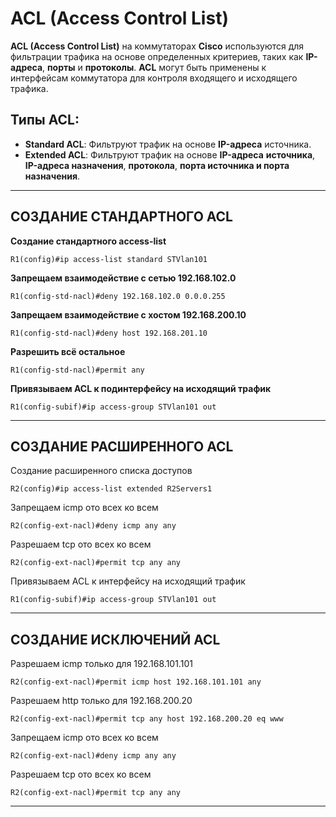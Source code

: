 # ACL (Access Control List)

**ACL (Access Control List)** на коммутаторах **Cisco** используются для фильтрации трафика на основе определенных критериев, таких как **IP-адреса**, **порты** и **протоколы**. **ACL** могут быть применены к интерфейсам коммутатора для контроля входящего и исходящего трафика.

## Типы ACL:

- **Standard ACL**: Фильтруют трафик на основе **IP-адреса** источника.
- **Extended ACL**: Фильтруют трафик на основе **IP-адреса** **источника**, **IP-адреса назначения**, **протокола**, **порта источника и порта назначения**.

------

## СОЗДАНИЕ СТАНДАРТНОГО ACL

**Создание стандартного access-list**

```R1(config)#ip access-list standard STVlan101
R1(config)#ip access-list standard STVlan101
```

**Запрещаем взаимодействие с сетью 192.168.102.0**

```R1(config)#ip access-list standard STVlan101
R1(config-std-nacl)#deny 192.168.102.0 0.0.0.255
```

**Запрещаем взаимодействие с хостом 192.168.200.10**

```R1(config)#ip access-list standard STVlan101
R1(config-std-nacl)#deny host 192.168.201.10
```

**Разрешить всё остальное**

```R1(config)#ip access-list standard STVlan101
R1(config-std-nacl)#permit any
```

**Привязываем ACL к подинтерфейсу на исходящий трафик**

```R1(config)#ip access-list standard STVlan101
R1(config-subif)#ip access-group STVlan101 out
```

----------

## СОЗДАНИЕ РАСШИРЕННОГО ACL

Создание расширенного списка доступов

```
R2(config)#ip access-list extended R2Servers1
```

Запрещаем icmp ото всех ко всем

```
R2(config-ext-nacl)#deny icmp any any
```

Разрешаем tcp ото всех ко всем

```
R2(config-ext-nacl)#permit tcp any any
```

Привязываем ACL к интерфейсу на исходящий трафик

```
R1(config-subif)#ip access-group STVlan101 out
```

-------

## СОЗДАНИЕ ИСКЛЮЧЕНИЙ ACL

Разрешаем icmp только для 192.168.101.101

```
R2(config-ext-nacl)#permit icmp host 192.168.101.101 any
```

Разрешаем http только для 192.168.200.20

```
R2(config-ext-nacl)#permit tcp any host 192.168.200.20 eq www
```

Запрещаем icmp ото всех ко всем

```
R2(config-ext-nacl)#deny icmp any any
```

Разрешаем tcp ото всех ко всем

```
R2(config-ext-nacl)#permit tcp any any
```

-------------
